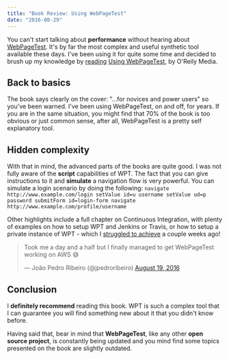 ```yaml
---
title: "Book Review: Using WebPageTest"
date: "2016-08-29"
---
```


You can't start talking about **performance** without hearing about [WebPageTest](https://www.webpagetest.org/). It's by far the most complex and useful synthetic tool available these days. I've been using it for quite some time and decided to brush up my knowledge by [reading](http://jpedroribeiro.com/category/book-reviews/) [Using WebPageTest](http://shop.oreilly.com/product/0636920033592.do), by O'Reily Media.

## Back to basics

The book says clearly on the cover: "...for novices and power users" so you've been warned. I've been using WebPageTest, on and off, for years. If you are in the same situation, you might find that 70% of the book is too obvious or just common sense, after all, WebPageTest is a pretty self explanatory tool.

## Hidden complexity

With that in mind, the advanced parts of the books are quite good. I was not fully aware of the **script** capabilities of WPT. The fact that you can give instructions to it and **simulate** a navigation flow is very powerful. You can simulate a login scenario by doing the following: `navigate http://www.example.com/login setValue id=u username setValue ud=p password submitForm id=login-form navigate http://www.example.com/profile/username`

Other highlights include a full chapter on Continuous Integration, with plenty of examples on how to setup WPT and Jenkins or Travis, or how to setup a private instance of WPT - which I [struggled to achieve](https://twitter.com/jpedroribeiro/status/766623046471942144) a couple weeks ago!

<blockquote class="twitter-tweet" data-lang="en"><p lang="en" dir="ltr">Took me a day and a half but I finally managed to get WebPageTest working on AWS 😅</p>— João Pedro Ribeiro (@jpedroribeiro) <a href="https://twitter.com/jpedroribeiro/status/766623046471942144">August 19, 2016</a></blockquote>
<script async src="//platform.twitter.com/widgets.js" charset="utf-8"></script>

## Conclusion

I **definitely recommend** reading this book. WPT is such a complex tool that I can guarantee you will find something new about it that you didn't know before.

Having said that, bear in mind that **WebPageTest**, like any other **open source project**, is constantly being updated and you mind find some topics presented on the book are slightly outdated.
